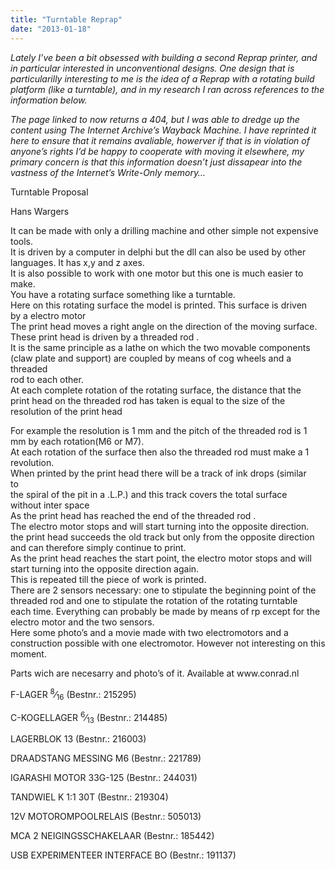 ```yaml
---
title: "Turntable Reprap"
date: "2013-01-18"
---
```


<div class="content">
<p><em>Lately I’ve been a bit obsessed with building a second Reprap printer, and in
particular interested in unconventional designs. One design that is
particularilly interesting to me is the idea of a Reprap with a rotating build
platform (like a turntable), and in my research I ran across references to the
information below.</em></p>
<p><em>The page linked to now returns a 404, but I was able to dredge up the content
using The Internet Archive’s Wayback Machine. I have reprinted it here to
ensure that it remains avaliable, howerver if that is in violation of anyone’s
rights I’d be happy to cooperate with moving it elsewhere, my primary concern
is that this information doesn’t just dissapear into the vastness of the
Internet’s Write-Only memory…</em></p>
<p>Turntable Proposal</p>
<p>Hans Wargers</p>
<p>It can be made with only a drilling machine and other simple not expensive
tools.<br/>
It is driven by a computer in delphi but the dll can also be used by other
languages. It has x,y and z axes.<br/>
It is also possible to work with one motor but this one is much easier to
make.<br/>
You have a rotating surface something like a turntable.<br/>
Here on this rotating surface the model is printed. This surface is driven<br/>
by a electro motor<br/>
The print head moves a right angle on the direction of the moving surface.<br/>
These print head is driven by a threaded rod .<br/>
It is the same principle as a lathe on which the two movable components<br/>
(claw plate and support) are coupled by means of cog wheels and a threaded<br/>
rod to each other.<br/>
At each complete rotation of the rotating surface, the distance that the<br/>
print head on the threaded rod has taken is equal to the size of the<br/>
resolution of the print head</p>
<p>For example the resolution is 1 mm and the pitch of the threaded rod is 1<br/>
mm by each rotation(M6 or M7).<br/>
At each rotation of the surface then also the threaded rod must make a 1<br/>
revolution.<br/>
When printed by the print head there will be a track of ink drops (similar<br/>
to<br/>
the spiral of the pit in a .L.P.) and this track covers the total surface<br/>
without inter space<br/>
As the print head has reached the end of the threaded rod .<br/>
The electro motor stops and will start turning into the opposite direction.<br/>
the print head succeeds the old track but only from the opposite direction<br/>
and can therefore simply continue to print.<br/>
As the print head reaches the start point, the electro motor stops and will<br/>
start turning into the opposite direction again.<br/>
This is repeated till the piece of work is printed.<br/>
There are 2 sensors necessary: one to stipulate the beginning point of the<br/>
threaded rod and one to stipulate the rotation of the rotating turntable<br/>
each time. Everything can probably be made by means of rp except for the<br/>
electro motor and the two sensors.<br/>
Here some photo’s and a movie made with two electromotors and a construction
possible with one electromotor. However not interesting on this moment.</p>
<p>Parts wich are necesarry and photo’s of it. Available at www.conrad.nl</p>
<p>F-LAGER <sup>8</sup>⁄<sub>16</sub> (Bestnr.: 215295)</p>
<p>C-KOGELLAGER <sup>6</sup>⁄<sub>13</sub> (Bestnr.: 214485)</p>
<p>LAGERBLOK 13 (Bestnr.: 216003)</p>
<p>DRAADSTANG MESSING M6 (Bestnr.: 221789)</p>
<p>IGARASHI MOTOR 33G-125 (Bestnr.: 244031)</p>
<p>TANDWIEL K 1:1 30T (Bestnr.: 219304)</p>
<p>12V MOTOROMPOOLRELAIS (Bestnr.: 505013)</p>
<p>MCA 2 NEIGINGSSCHAKELAAR (Bestnr.: 185442)</p>
<p>USB EXPERIMENTEER INTERFACE BO (Bestnr.: 191137)</p>
<p><img alt="" src="http://web.archive.org/web/20120205070716im_/http://staff.bath.ac.uk/ensab/replicator/Downloads/Wargers/Pix/IMG_0287_2.JPG"/></p>
<p><img alt="" src="http://web.archive.org/web/20120205070716im_/http://staff.bath.ac.uk/ensab/replicator/Downloads/Wargers/Pix/IMG_0609.jpg"/></p>
<p><img alt="" src="http://web.archive.org/web/20120205070716im_/http://staff.bath.ac.uk/ensab/replicator/Downloads/Wargers/Pix/IMG_0612.jpg"/></p>
<p><img alt="" src="http://web.archive.org/web/20120205070716im_/http://staff.bath.ac.uk/ensab/replicator/Downloads/Wargers/Pix/IMG_0616.jpg"/></p>
<p><img alt="" src="http://web.archive.org/web/20120205070716im_/http://staff.bath.ac.uk/ensab/replicator/Downloads/Wargers/Pix/IMG_0631.JPG"/></p>
<p><img alt="" src="http://web.archive.org/web/20120205070716im_/http://staff.bath.ac.uk/ensab/replicator/Downloads/Wargers/Pix/koppe2rp.jpg"/></p>
<p><img alt="" src="http://web.archive.org/web/20120205070716im_/http://staff.bath.ac.uk/ensab/replicator/Downloads/Wargers/Pix/vooraanzichtrp.jpg"/></p>
<p><img alt="" src="http://web.archive.org/web/20120205070716im_/http://staff.bath.ac.uk/ensab/replicator/Downloads/Wargers/Pix/zijaanzicht.jpg"/></p>
</div>
